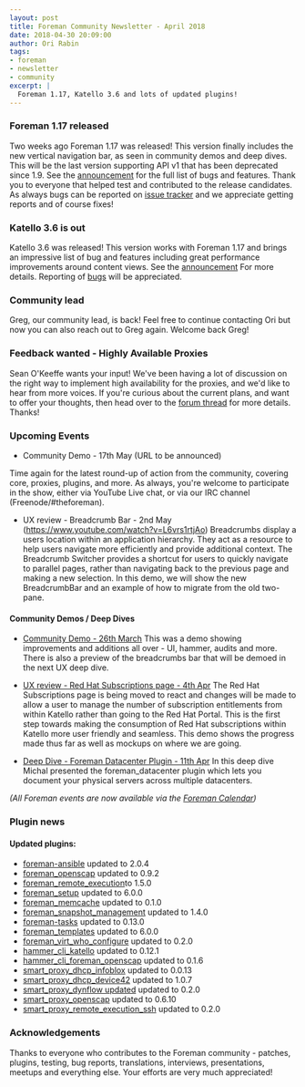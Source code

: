 ```yaml
---
layout: post
title: Foreman Community Newsletter - April 2018
date: 2018-04-30 20:09:00
author: Ori Rabin
tags:
- foreman
- newsletter
- community
excerpt: |
  Foreman 1.17, Katello 3.6 and lots of updated plugins!
---
```



### Foreman 1.17 released

Two weeks ago Foreman 1.17 was released! This version finally includes
the new vertical navigation bar, as seen in community demos and deep dives.
This will be the last version supporting API v1 that has been deprecated
since 1.9.
See the [announcement][1.17] for the full list of bugs and features.
Thank you to everyone that helped test and contributed to the release candidates.
As always bugs can be reported on [issue tracker][issues] and we appreciate getting reports
and of course fixes!


### Katello 3.6 is out

Katello 3.6 was released! This version works with Foreman 1.17 and
brings an impressive list of bug and features including great performance
improvements around content views. See the [announcement][k_3_6] For more details.
Reporting of [bugs][k_issues] will be appreciated.

### Community lead

Greg, our community lead, is back!
Feel free to continue contacting Ori but now you can also
reach out to Greg again.
Welcome back Greg!

### Feedback wanted - Highly Available Proxies

Sean O'Keeffe wants your input! We've been having a lot of discussion on the
right way to implement high availability for the proxies, and we'd like to hear
from more voices. If you're curious about the current plans, and want to offer
your thoughts, then head over to the [forum thread][ha-proxy] for more details.
Thanks!

### Upcoming Events

* Community Demo - 17th May (URL to be announced)

Time again for the latest round-up of action from the community, covering core,
proxies, plugins, and more.  As always, you're welcome to participate in the
show, either via YouTube Live chat, or via our IRC channel
(Freenode/#theforeman).

* UX review - Breadcrumb Bar - 2nd May (https://www.youtube.com/watch?v=L6vrs1rtjAo)
Breadcrumbs display a users location within an application hierarchy.
They act as a resource to help users navigate more efficiently and provide additional context.
The Breadcrumb Switcher provides a shortcut for users to quickly navigate to parallel pages,
rather than navigating back to the previous page and making a new selection.
In this demo, we will show the new BreadcrumbBar and an example of how to migrate
from the old two-pane.


#### Community Demos / Deep Dives

* [Community Demo - 26th March](https://www.youtube.com/watch?v=BCq_YfpYPS8)
This was a demo showing improvements and additions all over - UI, hammer,
audits and more. There is also a preview of the breadcrumbs bar that will
be demoed in the next UX deep dive.

* [UX review - Red Hat Subscriptions page - 4th Apr](https://www.youtube.com/watch?v=635AqkBIsTU)
The Red Hat Subscriptions page is being moved to react and changes will be made to allow
a user to manage the number of subscription entitlements from within Katello rather
than going to the Red Hat Portal. This is the first step towards making the consumption
of Red Hat subscriptions within Katello more user friendly and seamless. 
This demo shows the progress made thus far as well as mockups on where we are going.

* [Deep Dive - Foreman Datacenter Plugin - 11th Apr](https://www.youtube.com/watch?v=HVmJ6UYPaz0)
In this deep dive Michal presented the foreman_datacenter plugin which
lets you document your physical servers across multiple datacenters.

_(All Foreman events are now available via the [Foreman Calendar](/events))_


### Plugin news

#### Updated plugins:

- [foreman-ansible](https://github.com/theforeman/foreman_ansible) updated to 2.0.4
- [foreman_openscap](https://github.com/theforeman/foreman_openscap) updated to 0.9.2
- [foreman_remote_execution](https://github.com/theforeman/foreman_remote_execution)to 1.5.0
- [foreman_setup](https://github.com/theforeman/foreman_setup) updated to 6.0.0
- [foreman_memcache](https://github.com/theforeman/foreman_memcache) updated to 0.1.0
- [foreman_snapshot_management](https://github.com/ATIX-AG/foreman_snapshot_management) updated to 1.4.0
- [foreman-tasks](https://github.com/theforeman/foreman-tasks) updated to 0.13.0
- [foreman_templates](https://github.com/theforeman/foreman_templates) updated to 6.0.0
- [foreman_virt_who_configure](https://github.com/theforeman/foreman_virt_who_configure) updated to 0.2.0
- [hammer_cli_katello](https://github.com/theforeman/hammer-cli-katello) updated to 0.12.1
- [hammer_cli_foreman_openscap](https://github.com/theforeman/hammer_cli_foreman_openscap) updated to 0.1.6
- [smart_proxy_dhcp_infoblox](https://github.com/theforeman/smart_proxy_dhcp_infoblox) updated to 0.0.13
- [smart_proxy_dhcp_device42](https://github.com/theforeman/smart_proxy_dhcp_device42) updated to 1.0.7
- [smart_proxy_dynflow updated](https://github.com/theforeman/smart_proxy_dynflow) updated to 0.2.0
- [smart_proxy_openscap](https://github.com/theforeman/smart_proxy_openscap) updated to 0.6.10
- [smart_proxy_remote_execution_ssh](https://github.com/theforeman/smart_proxy_remote_execution_ssh) updated to 0.2.0

### Acknowledgements

Thanks to everyone who contributes to the Foreman community - patches, plugins,
testing, bug reports, translations, interviews, presentations, meetups and
everything else. Your efforts are very much appreciated!

[1.17]: https://community.theforeman.org/t/foreman-1-17-0-released/8824
[k_3_6]: https://community.theforeman.org/t/katello-3-6-rc2-now-available/8638

[issues]: http://projects.theforeman.org/issues
[k_issues]: http://projects.theforeman.org/projects/katello/issues

[ha-proxy]: https://community.theforeman.org/t/user-survey-supporting-ha-smart-proxies/8832
